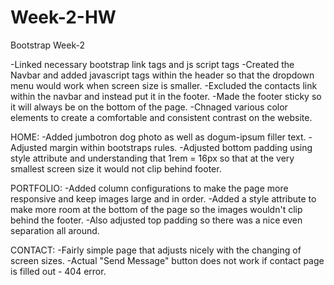 # Week-2-HW
Bootstrap Week-2

-Linked necessary bootstrap link tags and js script tags
-Created the Navbar and added javascript tags within the header so that the dropdown menu would work when screen size is smaller.
-Excluded the contacts link within the navbar and instead put it in the footer.
-Made the footer sticky so it will always be on the bottom of the page.
-Chnaged various color elements to create a comfortable and consistent contrast on the website.

HOME:
-Added jumbotron dog photo as well as dogum-ipsum filler text.
-Adjusted margin within bootstraps rules.
-Adjusted bottom padding using style attribute and understanding that 1rem = 16px so that at the very smallest screen size it would not clip behind footer.

PORTFOLIO:
-Added column configurations to make the page more responsive and keep images large and in order.
-Added a style attribute to make more room at the bottom of the page so the images wouldn't clip behind the footer.
-Also adjusted top padding so there was a nice even separation all around.

CONTACT:
-Fairly simple page that adjusts nicely with the changing of screen sizes.
-Actual "Send Message" button does not work if contact page is filled out - 404 error.
